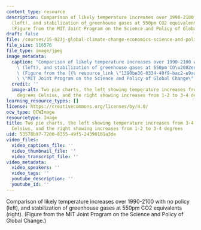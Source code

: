 ```yaml
---
content_type: resource
description: Comparison of likely temperature increases over 1990-2100 with no policy
  (left), and stabilization of greenhouse gases at 550pm CO2 equivalents (right).
  (Figure from the MIT Joint Program on the Science and Policy of Global Change.)
draft: false
file: /courses/15-023j-global-climate-change-economics-science-and-policy-spring-2008/53578b977200835549f524390101a3de_15-023js08.jpg
file_size: 116576
file_type: image/jpeg
image_metadata:
  caption: "Comparison of likely temperature increases over 1990-2100 with no policy\
    \ (left), and stabilization of greenhouse gases at 550pm CO\u2082equivalents (right).\
    \ (Figure from the {{% resource_link \"1390be36-0334-40f9-bac2-e9aac3205b7c\"\
    \ \"MIT Joint Program on the Science and Policy of Global Change\" %}}.)"
  credit: ''
  image-alt: Two pie charts, the left showing temperature increases from 3-4 to 6-8
    degrees Celsius, and the right showing increases from 1-2 to 3-4 degrees.
learning_resource_types: []
license: https://creativecommons.org/licenses/by/4.0/
ocw_type: OCWImage
resourcetype: Image
title: Two pie charts, the left showing temperature increases from 3-4 to 6-8 degrees
  Celsius, and the right showing increases from 1-2 to 3-4 degrees
uid: 53578b97-7200-8355-49f5-24390101a3de
video_files:
  video_captions_file: ''
  video_thumbnail_file: ''
  video_transcript_file: ''
video_metadata:
  video_speakers: ''
  video_tags: ''
  youtube_description: ''
  youtube_id: ''
---
```

Comparison of likely temperature increases over 1990-2100 with no policy (left), and stabilization of greenhouse gases at 550pm CO2 equivalents (right). (Figure from the MIT Joint Program on the Science and Policy of Global Change.)